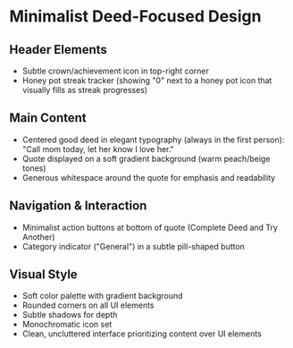 # Minimalist Deed-Focused Design

## Header Elements

- Subtle crown/achievement icon in top-right corner
- Honey pot streak tracker (showing "0" next to a honey pot icon that visually fills as streak progresses)

## Main Content

- Centered good deed in elegant typography (always in the first person):
  "Call mom today, let her know I love her."
- Quote displayed on a soft gradient background (warm peach/beige tones)
- Generous whitespace around the quote for emphasis and readability

## Navigation & Interaction

- Minimalist action buttons at bottom of quote (Complete Deed and Try Another)
- Category indicator ("General") in a subtle pill-shaped button

## Visual Style

- Soft color palette with gradient background
- Rounded corners on all UI elements
- Subtle shadows for depth
- Monochromatic icon set
- Clean, uncluttered interface prioritizing content over UI elements
<!-- 
Content:

Bold Deed Title: Displayed in a larger font.

Concise Deed Description: 1-2 sentences explaining the deed.

Category Icon: Small icon representing the goodness area it belongs to.

Actions:

"Complete Deed" Button: Large, unmistakable button for marking a deed as done.

"Try Another" Option: A smaller text link to refresh for a new deed.

Gamification & Engagement Enhancements

Progress Indicator for Streaks:

A small honey jar that visually fills up as users complete deeds.

Animated Bee Character:

A cute bee that buzzes around the featured deed card when a user completes a task.

Haptic Feedback & Microanimations:

Button pulse or small honey drip effect when a user taps "Complete Deed."

Satisfying animations to reinforce positive behavior. -->
